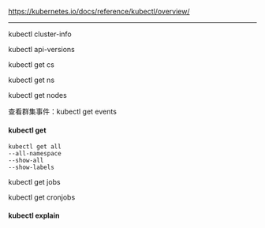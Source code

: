 https://kubernetes.io/docs/reference/kubectl/overview/

---

kubectl cluster-info

kubectl api-versions

kubectl get cs

kubectl get ns

kubectl get nodes

查看群集事件：kubectl get events


#### kubectl get

```
kubectl get all 
--all-namespace
--show-all
--show-labels
```

kubectl get jobs

kubectl get cronjobs

#### kubectl explain